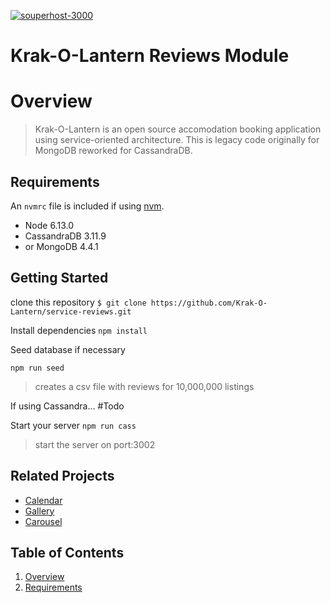 [![souperhost-3000](https://circleci.com/gh/Krak-O-Lantern/service-reviews.svg?style=shield)](https://circleci.com/gh//Krak-O-Lantern/service-reviews)

# Krak-O-Lantern Reviews Module

# Overview

> Krak-O-Lantern is an open source accomodation booking application using service-oriented architecture. This is legacy code originally for MongoDB reworked for CassandraDB.

## Requirements

An `nvmrc` file is included if using [nvm](https://github.com/creationix/nvm).

- Node 6.13.0
- CassandraDB 3.11.9
- or MongoDB 4.4.1

## Getting Started

clone this repository
`$ git clone https://github.com/Krak-O-Lantern/service-reviews.git`

Install dependencies
`npm install`

Seed database if necessary

`npm run seed`
> creates a csv file with reviews for 10,000,000 listings

If using Cassandra...
#Todo

Start your server
`npm run cass`
> start the server on port:3002

## Related Projects

  - [Calendar](https://github.com/Krak-O-Lantern/Calendar)
  - [Gallery](https://github.com/Krak-O-Lantern/photoGallery-service)
  - [Carousel](https://github.com/Krak-O-Lantern/carousel-service)

## Table of Contents

1. [Overview](#Overview)
2. [Requirements](#requirements)
